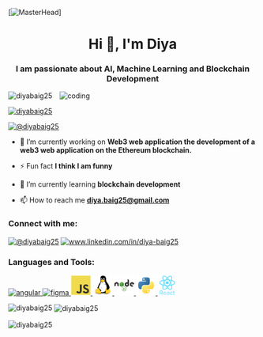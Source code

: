 [![MasterHead](https://1.bp.blogspot.com/https://media1.tenor.com/m/_DOBjnGspYAAAAAC/code-coding.gif)]
<h1 align="center">Hi 👋, I'm Diya</h1>
<h3 align="center">I am passionate about AI, Machine Learning and Blockchain Development</h3>
<image align="right" alt="coding" width="400" src="https://cdn.dribbble.com/users/1668950/screenshots/3863114/media/eeae6cdd322d30ea58ef009393cb3e5e.gif"

<p align="left"> <img src="https://komarev.com/ghpvc/?username=diyabaig25&label=Profile%20views&color=0e75b6&style=flat" alt="diyabaig25" /> </p>

<p align="left"> <a href="https://github.com/ryo-ma/github-profile-trophy"><img src="https://github-profile-trophy.vercel.app/?username=diyabaig25" alt="diyabaig25" /></a> </p>

<p align="left"> <a href="https://twitter.com/@diyabaig25" target="blank"><img src="https://img.shields.io/twitter/follow/@diyabaig25?logo=twitter&style=for-the-badge" alt="@diyabaig25" /></a> </p>

- 🔭 I’m currently working on **Web3 web application the development of a web3 web application on the Ethereum blockchain.**

- ⚡ Fun fact **I think I am funny**

- 🌱 I’m currently learning **blockchain development**

- 📫 How to reach me **diya.baig25@gmail.com**

<h3 align="left">Connect with me:</h3>
<p align="left">
<a href="https://twitter.com/@diyabaig25" target="blank"><img align="center" src="https://raw.githubusercontent.com/rahuldkjain/github-profile-readme-generator/master/src/images/icons/Social/twitter.svg" alt="@diyabaig25" height="30" width="40" /></a>
<a href="https://linkedin.com/in/www.linkedin.com/in/diya-baig25" target="blank"><img align="center" src="https://raw.githubusercontent.com/rahuldkjain/github-profile-readme-generator/master/src/images/icons/Social/linked-in-alt.svg" alt="www.linkedin.com/in/diya-baig25" height="30" width="40" /></a>
</p>

<h3 align="left">Languages and Tools:</h3>
<p align="left"> <a href="https://angular.io" target="_blank" rel="noreferrer"> <img src="https://angular.io/assets/images/logos/angular/angular.svg" alt="angular" width="40" height="40"/> </a> <a href="https://www.figma.com/" target="_blank" rel="noreferrer"> <img src="https://www.vectorlogo.zone/logos/figma/figma-icon.svg" alt="figma" width="40" height="40"/> </a> <a href="https://developer.mozilla.org/en-US/docs/Web/JavaScript" target="_blank" rel="noreferrer"> <img src="https://raw.githubusercontent.com/devicons/devicon/master/icons/javascript/javascript-original.svg" alt="javascript" width="40" height="40"/> </a> <a href="https://www.linux.org/" target="_blank" rel="noreferrer"> <img src="https://raw.githubusercontent.com/devicons/devicon/master/icons/linux/linux-original.svg" alt="linux" width="40" height="40"/> </a> <a href="https://nodejs.org" target="_blank" rel="noreferrer"> <img src="https://raw.githubusercontent.com/devicons/devicon/master/icons/nodejs/nodejs-original-wordmark.svg" alt="nodejs" width="40" height="40"/> </a> <a href="https://www.python.org" target="_blank" rel="noreferrer"> <img src="https://raw.githubusercontent.com/devicons/devicon/master/icons/python/python-original.svg" alt="python" width="40" height="40"/> </a> <a href="https://reactjs.org/" target="_blank" rel="noreferrer"> <img src="https://raw.githubusercontent.com/devicons/devicon/master/icons/react/react-original-wordmark.svg" alt="react" width="40" height="40"/> </a> </p>

<p><img align="left" src="https://github-readme-stats.vercel.app/api/top-langs?username=diyabaig25&show_icons=true&locale=en&layout=compact" alt="diyabaig25" /></p>

<p>&nbsp;<img align="center" src="https://github-readme-stats.vercel.app/api?username=diyabaig25&show_icons=true&locale=en" alt="diyabaig25" /></p>

<p><img align="center" src="https://github-readme-streak-stats.herokuapp.com/?user=diyabaig25&" alt="diyabaig25" /></p>

